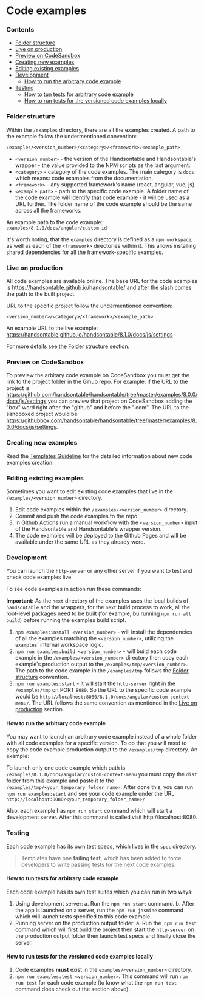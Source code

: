 # Code examples

### Contents

- [Folder structure](#folder-structure)
- [Live on production](#live-on-production)
- [Preview on CodeSandbox](#preview-on-codesandbox)
- [Creating new examples](#creating-new-examples)
- [Editing existing examples](#editing-existing-examples)
- [Development](#development)
  - [How to run the arbitrary code example](#how-to-run-the-arbitrary-code-example)
- [Testing](#testing)
  - [How to tun tests for arbitrary code example](#how-to-tun-tests-for-arbitrary-code-example)
  - [How to run tests for the versioned code examples locally](#how-to-run-tests-for-the-versioned-code-examples-locally)

### Folder structure

Within the `/examples` directory, there are all the examples created. A path to the example follow the undermentioned convention:

`/examples/<version_number>/<category>/<framework>/<example_path>`

- `<version_number>` - the version of the Handsontable and Handsontable's wrapper - the value provided to the NPM scripts as the last argument.
- `<category>` - category of the code examples. The main category is `docs` which means: code examples from the documentation.
- `<framework>` - any supported framework's name (react, angular, vue, js).
- `<example_path>` - path to the specific code example. A folder name of the code example will identify that code example - it will be used as a URL further. The folder name of the code example should be the same across all the frameworks.

An example path to the code example: `examples/8.1.0/docs/angular/custom-id`

It's worth noting, that the `examples` directory is defined as a `npm workspace`, as well as each of the `<framework>` directories within it. This allows installing shared dependencies for all the framework-specific examples.

### Live on production

All code examples are available online. The base URL for the code examples is https://handsontable.github.io/handsontable/ and after the slash comes the path to the built project. 

URL to the specific project follow the undermentioned convention:

`<version_number>/<category>/<framework>/<example_path>`

An example URL to the live example: https://handsontable.github.io/handsontable/8.1.0/docs/js/settings

For more details see the [Folder structure](#folder-structure) section.

### Preview on CodeSandbox

To preview the arbitary code example on CodeSandbox you must get the link to the project folder in the Gihub repo. For example: if the URL to the project is https://github.com/handsontable/handsontable/tree/master/examples/8.0.0/docs/js/settings you can preview that project on CodeSandbox adding the "box" word right after the "github" and before the ".com". The URL to the sandboxed project would be https://githubbox.com/handsontable/handsontable/tree/master/examples/8.0.0/docs/js/settings.

### Creating new examples

Read the [Templates Guideline](./templates/README.md) for the detailed information about new code examples creation.

### Editing existing examples

Sometimes you want to edit existing code examples that live in the `/examples/<version_number>` directory.

1. Edit code examples within the `/examples/<version_number>` directory.
2. Commit and push the code examples to the repo.
3. In Github Actions run a manual workflow with the `<version_number>` input of the Handsontable and Handsontable's wrapper version.
4. The code examples will be deployed to the Github Pages and will be available under the same URL as they already were.

### Development

You can launch the `http-server` or any other server if you want to test and check code examples live.

To see code examples in action run these commands:

**Important:** As the `next` directory of the examples uses the local builds of `handsontable` and the wrappers, for the `next` build process to work, all the root-level packages need to be built (for example, bu running `npm run all build`) before running the examples build script.

1. `npm examples:install <version_number>` - will install the dependencies of all the examples matching the `<version_number>`, utilizing the `examples`' internal workspace logic.
2. `npm run examples:build <version_number>` - will build each code example in the `/examples/<version_number>` directory then copy each example's production output to the `/examples/tmp/<version_number>`. The path to the code example in the `/examples/tmp` follows the [Folder structure](#folder-structure) convention.
3. `npm run examples:start` - it will start the `http-server` right in the `/examples/tmp` on PORT `8080`. So the URL to the specific code example would be `http://localhost:8080/8.1.0/docs/angular/custom-context-menu/`. The URL follows the same convention as mentioned in the [Live on production](#live-on-production) section.

#### How to run the arbitrary code example

You may want to launch an arbitrary code example instead of a whole folder with all code examples for a specific version. To do that you will need to copy the code example production output to the `/examples/tmp` directory. An example:

To launch only one code example which path is `/examples/8.1.0/docs/angular/custom-context-menu` you must copy the `dist` folder from this example and paste it to the `/examples/tmp/<your_temporary_folder_name>`. After done this, you can run `npm run examples:start` and see your code example under the URL `http://localhost:8080/<your_temporary_folder_name>/`

Also, each example has `npm run start` command which will start a development server. After this command is called visit http://localhost:8080.

### Testing

Each code example has its own test specs, which lives in the `spec` directory.

> Templates have one **failing test**, which has been added to force developers to write passing tests for the next code examples.

#### How to tun tests for arbitrary code example

Each code example has its own test suites which you can run in two ways:

1. Using development server:
 a. Run the `npm run start` command.
 b. After the app is launched on a server, run the `npm run jasmine` command which will launch tests specified to this code example.
2. Running server on the production output folder:
 a. Run the` npm run test` command which will first build the project then start the `http-server` on the production output folder then launch test specs and finally close the server.

#### How to run tests for the versioned code examples locally

1. Code examples **must** exist in the `examples/<version_number>` directory.
2. `npm run examples:test <version_number>`. This command will run `npm run test` for each code example (to know what the `npm run test` command does check out the section above).
